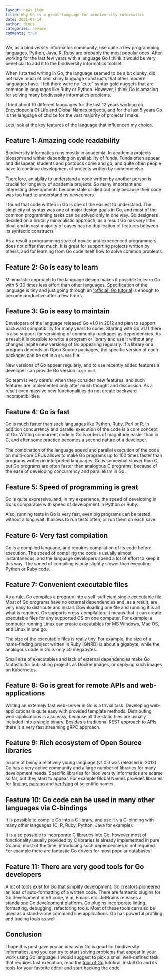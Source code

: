 ```yaml
---
layout: news_item
title: Why Go is a great language for biodiversity informatics
date: 2021-07-14
author: dimus
categories: review
comments: true
---
```


We, as a biodiversity informatics community, use quite a few programming
languages. Python, Java, R, Ruby are probably the most popular ones. After
working for the last few years with a language Go I think it would be very
beneficial to add it to the biodiversity informatics toolset.

When I started writing in Go, the language seemed to be a bit clunky, did not
have much of cool shiny language constructs that other modern languages have.  I
felt there were no "cute" syntax gold nuggets that are common in languages like
Ruby or Python. However, I think Go is amasing for solving many biodiversity
informatics problems.

I tried about 10 different languages for the last 12 years working on
Encyclopedia Of Life and Global Names projects, and for the last 5 years Go
is the language of choice for the vast majority of projects I make.

Lets look at the key features of the language that influenced my choice.

## Feature 1: Amazing code readability

Biodiversity informatics runs mostly in academia. In academia projects
blossom and wither depending on availability of funds. Funds often appear and
dissapear, students and postdocs come and go, and quite often people have to
continue development of projects written by someone else.

Therefore, an ability to understand a code written by another person is crucial
for longevity of academia projects. So many important and interesting
developments become stale or died out only because their code was too hard to
understand by newcomers.

I found that code written in Go is one of the easiest to understand. The
simplicity of syntax was one of major design goals in Go, and most of the common
programming tasks can be solved only in one way. Go designers decided on a
brutally minimalistic approach, as a result Go has very little bloat and in vast
majority of cases has no duplication of features between its syntactic
constructs.

As a result a programming style of novice and experienced programmers does not
differ that much. It is great for supporting projects written by others, and for
learning from Go code itself how to solve common problems.

## Feature 2: Go is easy to learn

Minimalistic approach to the language design makes it possible to learn Go with
5-20 times less effort than other languages. Specification of the language is
tiny and just going through an ['official' Go tutorial][tour of Go] is enough to
become productive after a few hours.

## Feature 3: Go is easy to maintain

Developers of the language released Go v1.0 in 2012 and plan to support backward
compatibility for many years to come. Starting with Go v1.11 there is also
support for versioning of community packages as dependencies. As a result
it is possible to write a program or library and use it without any changes
inspite new versiong of Go appearing regularly. If a library or a program
depends on Open Source packages, the specific version of each packages can be
set in a `go.mod` file.

New versions of Go appear regularly, and to use recently added features a
developer can provide Go version in `go.mod`.

Go team is very careful when they consider new features, and such features are
implemented only after much thought and discussion. As a result even massive new
functionalities do not create backward incompatibilities.

## Feature 4: Go is fast

Go is much faster than such languages like Python, Ruby, Perl or R. In addition
concurrency and parallel execution of the code is a core concept of Go.
Writing concurrent code in Go is orders of magnitude easier than
in C, and after some practice becomes a second nature of a developer.

The combination of the language speed and parallel execution of the code on
multi-core CPUs allows to make Go programs up to 100 times faster than programs
written in interpreted languages. Go is somewhat slower than C, but Go programs
are often faster than analogous C programs, because of the ease of developing
concurrency and parallelism in Go.

## Feature 5: Speed of programming is great

Go is quite expressive, and, in my experience, the speed of developing in Go
is comparable with speed of development in Python or Ruby.

Also, running tests in Go is very fast, even big programs
can be tested without a long wait. It allows to run tests often, or run
them on each save.

## Feature 6: Very fast compilation

Go is a compiled language, and requires compilation of its code before
execution. The speed of compiling the code is usually almost instantaneous,
and the language developers spend a lot of effort to keep it this way. The
speed of compiling is only slightly slower than executing Python or Ruby
code.

## Feature 7: Convenient executable files

As a rule, Go compiles a program into a self-sufficient single executable file.
Most of Go programs have no external dependencies and, as a result, are very
easy to distribute and install. Downloading one file and running it is all what
is required. Go supports cross-compilation. It means that it can create
executable files for any supported OS on one computer. For example, a computer
running Linux can create executables for MS Windows, Mac OS, and Linux in one
go.

The size of the executable files is really tiny. For example, the size of a
name-finding project written in Ruby (GNRD) is about a gigabyte, while the
analogous code in Go is only 50 megabytes.

Small size of executables and lack of external dependencies make Go fantastic
for publishing projects as Docker images, or deplying such images on Kubernetes.

## Feature 8: Go is great for remote APIs and web-applications

Writing an extemely fast web-server in Go is a trivial task. Developing
web-applications is quite easy with provided template methods. Distributing
web-applications is also easy, because all the static files are usually
included into a single binary. Besides a traditional REST approach to APIs
there is a very fast streaming gRPC approach.

## Feature 9: Rich ecosystem of Open Source libraries

Inspite of being a relatively young language (v1.0.0 was released in 2012) Go
has a very active community and a large number of libraries for many development
needs. Specific libraries for biodiversity informatics are scarse so far, but
they start to appear. For example Global Names provides libraries for [finding],
[parsing] and [verifying] of scientific names.

## Feature 10: Go code can be used in many other languages via C-bindings

It is possible to compile Go into a C library, and use it via C-binding with
many other languages (C, R, Ruby, Python, Java for example).

It is also possible to incorporate C libraries into Go, however most of
functionality usually provided by C libraries is already implemented in pure Go
and, most of the time, introducing such depencencies is not required. For
example there are fantastic Go drivers for most popular databases.

## Feature 11: There are very good tools for Go developers

A lot of tools exist for Go that simplify development. Go creators pioneered an
idea of auto-formatting of a written code. There are fantastic plugins for Go
development in VS code, Vim, Emacs etc. JetBrains releases a standalone Go
development platform. Go plugins incorporate linting, formatting,
debugging, refactoring tools. Most of these tools can also be used as a
stand-alone command line applications. Go has powerful profiling and tracing
tools as well.

## Conclusion

I hope this post gave you an idea why Go is good for biodiversity informatics,
and you can try to start solving problems that appear in your work using Go
language. I would suggest to pick a small well-defined task, that requires fast
execution, read the [tour of Go] tutotiral, install Go and its tools for your
favorite editor and start hacking the code!

[finding]: https://github.com/gnames/gnfinder
[parsing]: https://github.com/gnames/gnparser
[verifying]: https://github.com/gnames/gnverifier
[tour of Go]: https://tour.golang.org/welcome/1